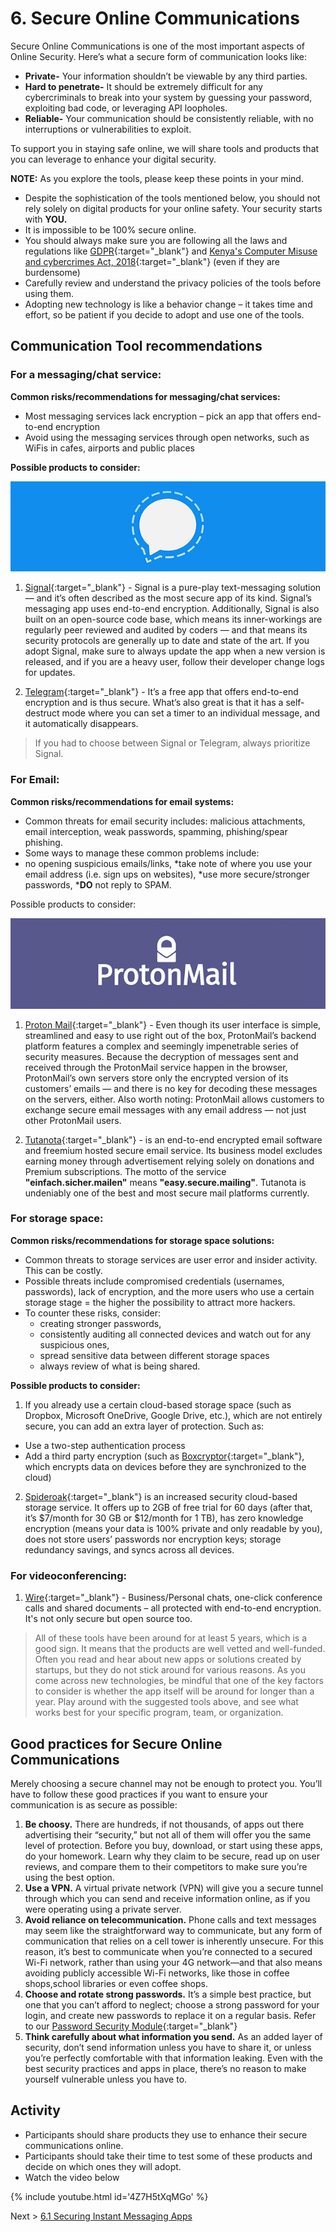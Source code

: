 # 6. Secure Online Communications

Secure Online Communications is one of the most important aspects of Online Security. Here’s what a secure form of communication looks like:
* __Private-__ Your information shouldn’t be viewable by any third parties.
* __Hard to penetrate-__ It should be extremely difficult for any cybercriminals to break into your system by guessing your password, exploiting bad code, or leveraging API loopholes.
* __Reliable-__ Your communication should be consistently reliable, with no interruptions or vulnerabilities to exploit.

To support you in staying safe online, we will share tools and products that you can leverage to enhance your digital security. 

__NOTE:__ As you explore the tools, please keep these points in your mind.

* Despite the sophistication of the tools mentioned below, you should not rely solely on digital products for your online safety. Your security starts with __YOU.__
* It is impossible to be 100% secure online. 
* You should always make sure you are following all the laws and regulations like [GDPR](https://gdpr-info.eu/){:target="_blank"} and [Kenya's Computer Misuse and cybercrimes Act, 2018](http://kenyalaw.org/kl/fileadmin/pdfdownloads/Acts/ComputerMisuseandCybercrimesActNo5of2018.pdf){:target="_blank"} (even if they are burdensome)
* Carefully review and understand the privacy policies of the tools before using them.
* Adopting new technology is like a behavior change – it takes time and effort, so be patient if you decide to adopt and use one of the tools. 

## Communication Tool recommendations
### For a messaging/chat service:
__Common risks/recommendations for messaging/chat services:__

* Most messaging services lack encryption – pick an app that offers end-to-end encryption
* Avoid using the messaging services through open networks, such as WiFis in cafes, airports and public places

__Possible products to consider:__

![Signal](../images/signal.jpg)

1. [Signal](https://signal.org/){:target="_blank"} - Signal is a pure-play text-messaging solution — and it’s often described as the most secure app of its kind. Signal’s messaging app uses end-to-end encryption. Additionally, Signal is also built on an open-source code base, which means its inner-workings are regularly peer reviewed and audited by coders — and that means its security protocols are generally up to date and state of the art. If you adopt Signal, make sure to always update the app when a new version is released, and if you are a heavy user, follow their developer change logs for updates.

1. [Telegram](https://telegram.org/){:target="_blank"} - It’s a free app that offers end-to-end encryption and is thus secure.  What’s also great is that it has a self-destruct mode where you can set a timer to an individual message, and it automatically disappears. 

> If you had to choose between Signal or Telegram, always prioritize Signal.

### For Email:
__Common risks/recommendations for email systems:__

* Common threats for email security includes: malicious attachments, email interception, weak passwords, spamming, phishing/spear phishing. 
* Some ways to manage these common problems include:
 * no opening suspicious emails/links, 
  *take note of where you use your email address (i.e. sign ups on websites),
  *use more secure/stronger passwords, 
  *__DO__ not reply to SPAM. 

Possible products to consider:

![Proton Mail](../images/protonmail.jpg)

1. [Proton Mail](https://protonmail.com/){:target="_blank"} - Even though its user interface is simple, streamlined and easy to use right out of the box, ProtonMail’s backend platform features a complex and seemingly impenetrable series of security measures. Because the decryption of messages sent and received through the ProtonMail service happen in the browser, ProtonMail’s own servers store only the encrypted version of its customers’ emails — and there is no key for decoding these messages on the servers, either. Also worth noting: ProtonMail allows customers to exchange secure email messages with any email address — not just other ProtonMail users. 

2. [Tutanota](https://tutanota.com/){:target="_blank"} - is an end-to-end encrypted email software and freemium hosted secure email service. Its business model excludes earning money through advertisement relying solely on donations and Premium subscriptions. The motto of the service __"einfach.sicher.mailen"__ means __"easy.secure.mailing"__. Tutanota is undeniably one of the best and most secure mail  platforms currently. 

### For storage space:
__Common risks/recommendations for storage space solutions:__

* Common threats to storage services are user error and insider activity. This can be costly. 
* Possible threats include compromised credentials (usernames, passwords), lack of encryption, and the more users who use a certain storage stage = the higher the possibility to attract more hackers. 
* To counter these risks, consider:
  * creating stronger passwords, 
  * consistently auditing all connected devices and watch out for any suspicious ones, 
  * spread sensitive data between different storage spaces 
  * always review of what is being shared.
  
__Possible products to consider:__

1. If you already use a certain cloud-based storage space (such as Dropbox, Microsoft OneDrive, Google Drive, etc.), which are not entirely secure, you can add an extra layer of protection. Such as:
* Use a two-step authentication process
* Add a third party encryption (such as [Boxcryptor](https://www.boxcryptor.com/en/){:target="_blank"}, which encrypts data on devices before they are synchronized to the cloud)
2. [Spideroak](https://spideroak.com/){:target="_blank"} is an increased security cloud-based storage service. It offers up to 2GB of free trial for 60 days (after that, it’s $7/month for 30 GB or $12/month for 1 TB), has zero knowledge encryption (means your data is 100% private and only readable by you), does not store users’ passwords nor encryption keys; storage redundancy savings, and syncs across all devices. 

### For videoconferencing:

1. [Wire](https://app.wire.com/){:target="_blank"} - Business/Personal chats, one-click conference calls and shared documents – all protected with end-to-end encryption. It's not only secure but open source too. 

>  All of these tools have been around for at least 5 years, which is a good sign. It means that the products are well vetted and well-funded. Often you read and hear about new apps or solutions created by startups, but they do not stick around for various reasons. As you come across new technologies, be mindful that one of the key factors to consider is whether the app itself will be around for longer than a year. Play around with the suggested tools above, and see what works best for your specific program, team, or organization. 

## Good practices for Secure Online Communications
Merely choosing a secure channel may not be enough to protect you. You’ll have to follow these good practices if you want to ensure your communication is as secure as possible:
1. __Be choosy.__ There are hundreds, if not thousands, of apps out there advertising their “security,” but not all of them will offer you the same level of protection. Before you buy, download, or start using these apps, do your homework. Learn why they claim to be secure, read up on user reviews, and compare them to their competitors to make sure you’re using the best option.
1. __Use a VPN.__ A virtual private network (VPN) will give you a secure tunnel through which you can send and receive information online, as if you were operating using a private server.
1. __Avoid reliance on telecommunication.__ Phone calls and text messages may seem like the straightforward way to communicate, but any form of communication that relies on a cell tower is inherently unsecure. For this reason, it’s best to communicate when you’re connected to a secured Wi-Fi network, rather than using your 4G network—and that also means avoiding publicly accessible Wi-Fi networks, like those in coffee shops,school libraries or even coffee shops.
1. __Choose and rotate strong passwords.__ It’s a simple best practice, but one that you can’t afford to neglect; choose a strong password for your login, and create new passwords to replace it on a regular basis. Refer to our [Password Security Module](https://the-mind.github.io/OnlineSecurity/training/passwordsecurity){:target="_blank"}
1. __Think carefully about what information you send.__ As an added layer of security, don’t send information unless you have to share it, or unless you’re perfectly comfortable with that information leaking. Even with the best security practices and apps in place, there’s no reason to make yourself vulnerable unless you have to.

## Activity
* Participants should share products they use to enhance their secure communications online. 
* Participants should take their time to test some of these products and decide on which ones they will adopt. 
* Watch the video below

{% include youtube.html id='4Z7H5tXqMGo' %}

Next > [6.1 Securing Instant Messaging Apps](https://the-mind.github.io/OnlineSecurity/training/secureim)

